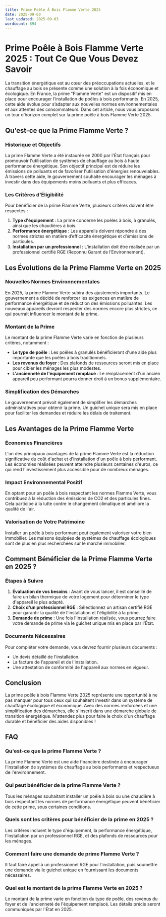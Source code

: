 ```yaml
---
title: Prime Poêle À Bois Flamme Verte 2025
date: 2025-09-03
last_updated: 2025-09-03
wordcount: 894
---
```


# Prime Poêle à Bois Flamme Verte 2025 : Tout Ce Que Vous Devez Savoir

La transition énergétique est au cœur des préoccupations actuelles, et le chauffage au bois se présente comme une solution à la fois économique et écologique. En France, la prime "Flamme Verte" est un dispositif mis en place pour encourager l’installation de poêles à bois performants. En 2025, cette aide évolue pour s’adapter aux nouvelles normes environnementales et aux attentes des consommateurs. Dans cet article, nous vous proposons un tour d’horizon complet sur la prime poêle à bois Flamme Verte 2025.

## Qu'est-ce que la Prime Flamme Verte ?

### Historique et Objectifs

La prime Flamme Verte a été instaurée en 2000 par l'État français pour promouvoir l'utilisation de systèmes de chauffage au bois à haute performance énergétique. Son objectif principal est de réduire les émissions de polluants et de favoriser l'utilisation d'énergies renouvelables. À travers cette aide, le gouvernement souhaite encourager les ménages à investir dans des équipements moins polluants et plus efficaces.

### Les Critères d'Éligibilité

Pour bénéficier de la prime Flamme Verte, plusieurs critères doivent être respectés :

1. **Type d'équipement** : La prime concerne les poêles à bois, à granulés, ainsi que les chaudières à bois.
2. **Performance énergétique** : Les appareils doivent répondre à des normes strictes en matière d’efficacité énergétique et d’émissions de particules.
3. **Installation par un professionnel** : L’installation doit être réalisée par un professionnel certifié RGE (Reconnu Garant de l’Environnement).

## Les Évolutions de la Prime Flamme Verte en 2025

### Nouvelles Normes Environnementales

En 2025, la prime Flamme Verte subira des ajustements importants. Le gouvernement a décidé de renforcer les exigences en matière de performance énergétique et de réduction des émissions polluantes. Les nouveaux appareils devront respecter des normes encore plus strictes, ce qui pourrait influencer le montant de la prime.

### Montant de la Prime

Le montant de la prime Flamme Verte varie en fonction de plusieurs critères, notamment :

- **Le type de poêle** : Les poêles à granulés bénéficieront d'une aide plus importante que les poêles à bois traditionnels.
- **Les revenus du foyer** : Des plafonds de ressources seront mis en place pour cibler les ménages les plus modestes.
- **L'ancienneté de l'équipement remplacé** : Le remplacement d'un ancien appareil peu performant pourra donner droit à un bonus supplémentaire.

### Simplification des Démarches

Le gouvernement prévoit également de simplifier les démarches administratives pour obtenir la prime. Un guichet unique sera mis en place pour faciliter les demandes et réduire les délais de traitement.

## Les Avantages de la Prime Flamme Verte

### Économies Financières

L'un des principaux avantages de la prime Flamme Verte est la réduction significative du coût d'achat et d'installation d'un poêle à bois performant. Les économies réalisées peuvent atteindre plusieurs centaines d'euros, ce qui rend l'investissement plus accessible pour de nombreux ménages.

### Impact Environnemental Positif

En optant pour un poêle à bois respectant les normes Flamme Verte, vous contribuez à la réduction des émissions de CO2 et des particules fines. Cela participe à la lutte contre le changement climatique et améliore la qualité de l'air.

### Valorisation de Votre Patrimoine

Installer un poêle à bois performant peut également valoriser votre bien immobilier. Les maisons équipées de systèmes de chauffage écologiques sont de plus en plus recherchées sur le marché immobilier.

## Comment Bénéficier de la Prime Flamme Verte en 2025 ?

### Étapes à Suivre

1. **Évaluation de vos besoins** : Avant de vous lancer, il est conseillé de faire un bilan thermique de votre logement pour déterminer le type d'appareil le plus adapté.
2. **Choix d'un professionnel RGE** : Sélectionnez un artisan certifié RGE pour garantir la qualité de l'installation et l'éligibilité à la prime.
3. **Demande de prime** : Une fois l'installation réalisée, vous pourrez faire votre demande de prime via le guichet unique mis en place par l'État.

### Documents Nécessaires

Pour compléter votre demande, vous devrez fournir plusieurs documents :

- Un devis détaillé de l'installation.
- La facture de l'appareil et de l'installation.
- Une attestation de conformité de l'appareil aux normes en vigueur.

## Conclusion

La prime poêle à bois Flamme Verte 2025 représente une opportunité à ne pas manquer pour tous ceux qui souhaitent investir dans un système de chauffage écologique et économique. Avec des normes renforcées et une simplification des démarches, elle s'inscrit dans une démarche globale de transition énergétique. N'attendez plus pour faire le choix d'un chauffage durable et bénéficier des aides disponibles !

## FAQ

### Qu'est-ce que la prime Flamme Verte ?

La prime Flamme Verte est une aide financière destinée à encourager l'installation de systèmes de chauffage au bois performants et respectueux de l'environnement.

### Qui peut bénéficier de la prime Flamme Verte ?

Tous les ménages souhaitant installer un poêle à bois ou une chaudière à bois respectant les normes de performance énergétique peuvent bénéficier de cette prime, sous certaines conditions.

### Quels sont les critères pour bénéficier de la prime en 2025 ?

Les critères incluent le type d'équipement, la performance énergétique, l'installation par un professionnel RGE, et des plafonds de ressources pour les ménages.

### Comment faire une demande de prime Flamme Verte ?

Il faut faire appel à un professionnel RGE pour l'installation, puis soumettre une demande via le guichet unique en fournissant les documents nécessaires.

### Quel est le montant de la prime Flamme Verte en 2025 ?

Le montant de la prime varie en fonction du type de poêle, des revenus du foyer et de l'ancienneté de l'équipement remplacé. Les détails précis seront communiqués par l'État en 2025.